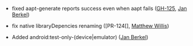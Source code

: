 * fixed aapt-generate reports success even when aapt fails ([GH-125][], [Jan Berkel][jberkel])

* fix native libraryDepencies renaming ([PR-124[], [Matthew Willis][appamatto])

* Added android:test-only-(device|emulator) ([Jan Berkel][jberkel])

[jberkel]: https://github.com/jberkel
[appamatto]: https://github.com/appamatto
[PR-124]: https://github.com/jberkel/android-plugin/pull/124
[GH-125]: https://github.com/jberkel/android-plugin/issues/125
